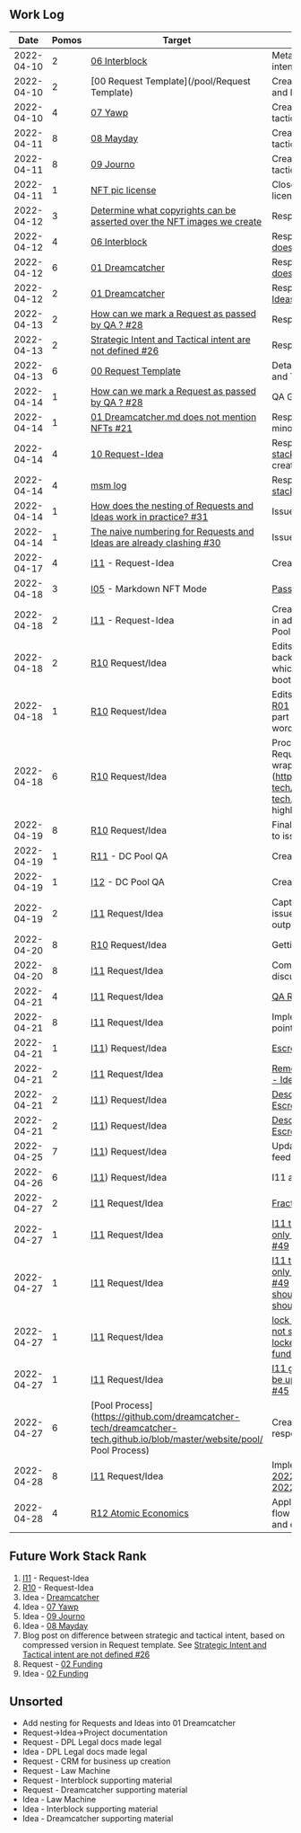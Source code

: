 ## Work Log

| Date       | Pomos | Target                                                                                                                                                | Description                                                                                                                                                                                                                                                                                                                                  |
| ---------- | ----- | ----------------------------------------------------------------------------------------------------------------------------------------------------- | -------------------------------------------------------------------------------------------------------------------------------------------------------------------------------------------------------------------------------------------------------------------------------------------------------------------------------------------- |
| 2022-04-10 | 2     | [06 Interblock](../../Requests/R06.md)                                                                                                                | Meta: Creation of the strategic intent                                                                                                                                                                                                                                                                                                       |
| 2022-04-10 | 2     | [00 Request Template](/pool/Request Template)                                                                                                          | Creation and alteration of Request and Idea templates                                                                                                                                                                                                                                                                                        |
| 2022-04-10 | 4     | [07 Yawp](../../Requests/R07.md)                                                                                                                      | Creation of the strategic and tactical intent                                                                                                                                                                                                                                                                                                |
| 2022-04-11 | 8     | [08 Mayday](../../Requests/R08.md)                                                                                                                    | Creation of the strategic and tactical intent                                                                                                                                                                                                                                                                                                |
| 2022-04-11 | 8     | [09 Journo](../../Requests/R09.md)                                                                                                                    | Creation of the strategic and tactical intent                                                                                                                                                                                                                                                                                                |
| 2022-04-11 | 1     | [NFT pic license](https://github.com/dreamcatcher-tech/dreamcatcher-tech.github.io/issues/18)                                                         | Close read through of hotpot.ai license and response to issue                                                                                                                                                                                                                                                                                |
| 2022-04-12 | 3     | [Determine what copyrights can be asserted over the NFT images we create](https://github.com/dreamcatcher-tech/dreamcatcher-tech.github.io/issues/18) | Response                                                                                                                                                                                                                                                                                                                                     |
| 2022-04-12 | 4     | [06 Interblock](../../Requests/R06.md)                                                                                                                | Response to [06 Interblock.md does not mention privacy](https://github.com/dreamcatcher-tech/dreamcatcher-tech.github.io/issues/22)                                                                                                                                                                                                          |
| 2022-04-12 | 6     | [01 Dreamcatcher](../../Requests/R01.md)                                                                                                              | Response to [01 Dreamcatcher.md does not mention NFTs](https://github.com/dreamcatcher-tech/dreamcatcher-tech.github.io/issues/21)                                                                                                                                                                                                           |
| 2022-04-12 | 2     | [01 Dreamcatcher](../../Requests/R01.md)                                                                                                              | Response to [QA for Requests and Ideas, independent of QA of output](https://github.com/dreamcatcher-tech/dreamcatcher-tech.github.io/issues/20)                                                                                                                                                                                             |
| 2022-04-13 | 2     | [How can we mark a Request as passed by QA ? #28](https://github.com/dreamcatcher-tech/dreamcatcher-tech.github.io/issues/28)                         | Response                                                                                                                                                                                                                                                                                                                                     |
| 2022-04-13 | 2     | [Strategic Intent and Tactical intent are not defined #26](https://github.com/dreamcatcher-tech/dreamcatcher-tech.github.io/issues/26)                | Response                                                                                                                                                                                                                                                                                                                                     |
| 2022-04-13 | 6     | [00 Request Template](https://github.com/dreamcatcher-tech/dreamcatcher-tech.github.io/blob/master/website/nfas/Requests/R00.md)                      | Detailed the guidance on Strategic and Tactical intent                                                                                                                                                                                                                                                                                       |
| 2022-04-14 | 1     | [How can we mark a Request as passed by QA ? #28](https://github.com/dreamcatcher-tech/dreamcatcher-tech.github.io/issues/28)                         | QA Gates and Dreams                                                                                                                                                                                                                                                                                                                          |
| 2022-04-14 | 1     | [01 Dreamcatcher.md does not mention NFTs #21](https://github.com/dreamcatcher-tech/dreamcatcher-tech.github.io/issues/21)                            | Response to this issue, and other minor issue responses                                                                                                                                                                                                                                                                                      |
| 2022-04-14 | 4     | [10 Request-Idea](https://github.com/dreamcatcher-tech/dreamcatcher-tech.github.io/blob/master/website/nfas/Requests/R10.md)                          | Response to issue [Future work stack rank has no cohesion #24](https://github.com/dreamcatcher-tech/dreamcatcher-tech.github.io/issues/24) - created Request for Request/Idea                                                                                                                                                                |
| 2022-04-14 | 4     | [msm log](https://github.com/dreamcatcher-tech/dreamcatcher-tech.github.io/edit/master/website/nfas/AppData/Logs/msm.md)                              | Response to issue [Future work stack is ambiguous #23](https://github.com/dreamcatcher-tech/dreamcatcher-tech.github.io/issues/23)                                                                                                                                                                                                           |
| 2022-04-14 | 1     | [How does the nesting of Requests and Ideas work in practice? #31](https://github.com/dreamcatcher-tech/dreamcatcher-tech.github.io/issues/31)        | Issue raised                                                                                                                                                                                                                                                                                                                                 |
| 2022-04-14 | 1     | [The naive numbering for Requests and Ideas are already clashing #30](https://github.com/dreamcatcher-tech/dreamcatcher-tech.github.io/issues/30)     | Issue raised                                                                                                                                                                                                                                                                                                                                 |
| 2022-04-17 | 4     | [I11](https://github.com/dreamcatcher-tech/dreamcatcher-tech.github.io/blob/master/website/nfas/Ideas/I11.md) - Request-Idea                          | Creation                                                                                                                                                                                                                                                                                                                                     |
| 2022-04-18 | 3     | [I05](https://github.com/dreamcatcher-tech/dreamcatcher-tech.github.io/blob/master/website/nfas/Ideas/I05.md) - Markdown NFT Mode                     | [Passing Pool QA and forking](https://github.com/dreamcatcher-tech/dreamcatcher-tech.github.io/issues/34)                                                                                                                                                                                                                                    |
| 2022-04-18 | 2     | [I11](https://github.com/dreamcatcher-tech/dreamcatcher-tech.github.io/blob/master/website/nfas/Ideas/I11.md) - Request-Idea                          | Creation of the first output object in advance of acceptance by DC Pool QA                                                                                                                                                                                                                                                                   |
| 2022-04-18 | 2     | [R10](https://github.com/dreamcatcher-tech/dreamcatcher-tech.github.io/edit/master/website/nfas/Requests/R10.md) Request/Idea                         | Edits to link Request/Idea cycle back to [R01](https://github.com/dreamcatcher-tech/dreamcatcher-tech.github.io/blob/master/website/nfas/Requests/R01.md) - Dreamcatcher of which it's a part and to get bootstrapping wording right.                                                                                                        |
| 2022-04-18 | 1     | [R10](https://github.com/dreamcatcher-tech/dreamcatcher-tech.github.io/edit/master/website/nfas/Requests/R10.md) Request/Idea                         | Edits to link [R10](https://github.com/dreamcatcher-tech/dreamcatcher-tech.github.io/edit/master/website/nfas/Requests/R10.md) to cycle back to [R01](https://github.com/dreamcatcher-tech/dreamcatcher-tech.github.io/blob/master/website/nfas/Requests/R01.md) - Dreamcatcher of which it's a part and to get bootstrapping wording right. |
| 2022-04-18 | 6     | [R10](https://github.com/dreamcatcher-tech/dreamcatcher-tech.github.io/edit/master/website/nfas/Requests/R10.md) Request/Idea                         | Process for many-to-many Requests-Ideas, and addition of wrapper (Proposal?) See (https://github.com/dreamcatcher-tech/dreamcatcher-tech.github.io/issues/31), highlighting [the diagram here](https://drive.google.com/drive/u/1/folders/1TLz_Hjzyy2P0mUc-Po5ShJsEsC3Bqbdw).                                                                |
| 2022-04-19 | 8     | [R10](https://github.com/dreamcatcher-tech/dreamcatcher-tech.github.io/edit/master/website/nfas/Requests/R10.md) Request/Idea                         | Finalising process and responding to issues                                                                                                                                                                                                                                                                                                  |
| 2022-04-19 | 1     | [R11](https://github.com/dreamcatcher-tech/dreamcatcher-tech.github.io/blob/master/website/nfas/Requests/R11.md) - DC Pool QA                         | Creation                                                                                                                                                                                                                                                                                                                                     |
| 2022-04-19 | 1     | [I12](https://github.com/dreamcatcher-tech/dreamcatcher-tech.github.io/blob/master/website/nfas/Ideas/I12.md) - DC Pool QA                            | Creation                                                                                                                                                                                                                                                                                                                                     |
| 2022-04-19 | 2     | [I11](https://github.com/dreamcatcher-tech/dreamcatcher-tech.github.io/edit/master/website/nfas/Requests/R10.md) Request/Idea                         | Capturing/editting down text from issues for guidance doc/blog output                                                                                                                                                                                                                                                                        |
| 2022-04-20 | 8     | [R10](https://github.com/dreamcatcher-tech/dreamcatcher-tech.github.io/edit/master/website/nfas/Requests/R10.md) Request/Idea                         | Getting it over the line                                                                                                                                                                                                                                                                                                                     |
| 2022-04-20 | 8     | [I11](https://github.com/dreamcatcher-tech/dreamcatcher-tech.github.io/blob/master/website/nfas/Ideas/I11.md) Request/Idea                            | Complete rewrite reflecting R10 discussion this morning                                                                                                                                                                                                                                                                                      |
| 2022-04-21 | 4     | [I11](https://github.com/dreamcatcher-tech/dreamcatcher-tech.github.io/blob/master/website/nfas/Ideas/I11.md) Request/Idea                            | [QA Review of rewrite](https://youtu.be/oUGyXxIoscM)                                                                                                                                                                                                                                                                                         |
| 2022-04-21 | 8     | [I11](https://github.com/dreamcatcher-tech/dreamcatcher-tech.github.io/blob/master/website/nfas/Ideas/I11.md) Request/Idea                            | Implementation of QA Review points for resubmission                                                                                                                                                                                                                                                                                          |
| 2022-04-21 | 1     | [I11](https://github.com/dreamcatcher-tech/dreamcatcher-tech.github.io/blob/master/website/nfas/Ideas/I11.md)) Request/Idea                           | [Escrowing Process #38](https://github.com/dreamcatcher-tech/dreamcatcher-tech.github.io/issues/38)                                                                                                                                                                                                                                          |
| 2022-04-21 | 2     | [I11](https://github.com/dreamcatcher-tech/dreamcatcher-tech.github.io/blob/master/website/nfas/Ideas/I11.md) Request/Idea                            | [Removing and Changing Requests - Ideas #39](https://github.com/dreamcatcher-tech/dreamcatcher-tech.github.io/issues/39)                                                                                                                                                                                                                     |
| 2022-04-21 | 2     | [I11](https://github.com/dreamcatcher-tech/dreamcatcher-tech.github.io/blob/master/website/nfas/Ideas/I11.md)) Request/Idea                           | [Describing the concept of Pool and Escrow #40](https://github.com/dreamcatcher-tech/dreamcatcher-tech.github.io/blob/master/website/nfas/Ideas/I11.md)                                                                                                                                                                                      |
| 2022-04-21 | 2     | [I11](https://github.com/dreamcatcher-tech/dreamcatcher-tech.github.io/blob/master/website/nfas/Ideas/I11.md)) Request/Idea                           | [Describing the concept of Pool and Escrow #40](https://github.com/dreamcatcher-tech/dreamcatcher-tech.github.io/blob/master/website/nfas/Ideas/I11.md)                                                                                                                                                                                      |
| 2022-04-25 | 7     | [I11](https://github.com/dreamcatcher-tech/dreamcatcher-tech.github.io/blob/master/website/nfas/Ideas/I11.md)) Request/Idea                           | Update to I11 following QA feedback                                                                                                                                                                                                                                                                                                          |
| 2022-04-26 | 6     | [I11](https://github.com/dreamcatcher-tech/dreamcatcher-tech.github.io/blob/master/website/nfas/Ideas/I11.md)) Request/Idea                           | I11 available for resubmission                                                                                                                                                                                                                                                                                                               |
| 2022-04-27 | 2     | [I11](https://github.com/dreamcatcher-tech/dreamcatcher-tech.github.io/blob/master/website/nfas/Ideas/I11.md) Request/Idea                            | [Fractional work/funding #43](https://github.com/dreamcatcher-tech/dreamcatcher-tech.github.io/issues/43)                                                                                                                                                                                                                                    |
| 2022-04-27 | 1     | [I11](https://github.com/dreamcatcher-tech/dreamcatcher-tech.github.io/blob/master/website/nfas/Ideas/I11.md) Request/Idea                            | [I11 too many actors - there should only be funders, workers, and QA #49](https://github.com/dreamcatcher-tech/dreamcatcher-tech.github.io/issues/49)                                                                                                                                                                                        |
| 2022-04-27 | 1     | [I11](https://github.com/dreamcatcher-tech/dreamcatcher-tech.github.io/blob/master/website/nfas/Ideas/I11.md) Request/Idea                            | [I11 too many actors - there should only be funders, workers, and QA #49](https://github.com/dreamcatcher-tech/dreamcatcher-tech.github.io/issues/49) and [I11 ideas in dust mode should not be listed in market, nor should they be in drafts #48](https://github.com/dreamcatcher-tech/dreamcatcher-tech.github.io/issues/48)              |
| 2022-04-27 | 1     | [I11](https://github.com/dreamcatcher-tech/dreamcatcher-tech.github.io/blob/master/website/nfas/Ideas/I11.md) Request/Idea                            | [lock to open reverse transition is not shown #47](https://github.com/dreamcatcher-tech/dreamcatcher-tech.github.io/issues/47) and [I11 open to locked transition is not funding/work #46](https://github.com/dreamcatcher-tech/dreamcatcher-tech.github.io/issues/46)                                                                       |
| 2022-04-27 | 1     | [I11](https://github.com/dreamcatcher-tech/dreamcatcher-tech.github.io/blob/master/website/nfas/Ideas/I11.md) Request/Idea                            | [I11 generating images should not be up to anyone but the submitter #45](https://github.com/dreamcatcher-tech/dreamcatcher-tech.github.io/issues/45)                                                                                                                                                                                         |
| 2022-04-27 | 6     | [Pool Process](https://github.com/dreamcatcher-tech/dreamcatcher-tech.github.io/blob/master/website/pool/ Pool Process)                               | Creation, and associated issue responses (not listed)                                                                                                                                                                                                                                                                                        |
| 2022-04-28 | 8     | [I11](https://github.com/dreamcatcher-tech/dreamcatcher-tech.github.io/blob/master/website/nfas/Ideas/I11.md) Request/Idea                            | Implementation of QA feedback at [2022-04-28 Request-Idea](https://youtu.be/IYlJzRUhC-g) and [2022-04-28 Request-Idea 2](https://youtu.be/rRnyen6BlAg)                                                                                                                                                                                       |
| 2022-04-28 | 4     | [R12 Atomic Economics](https://github.com/dreamcatcher-tech/dreamcatcher-tech.github.io/blob/master/website/nfas/Requests/R12.md)                     | Application of incentives in the git flow diagram by seeing how CERN and others do it                                                                                                                                                                                                                                                        |

## Future Work Stack Rank

1. [I11](https://github.com/dreamcatcher-tech/dreamcatcher-tech.github.io/blob/master/website/nfas/Ideas/I11.md) - Request-Idea
2. [R10](https://github.com/dreamcatcher-tech/dreamcatcher-tech.github.io/blob/master/website/nfas/Requests/R10.md) - Request-Idea
3. Idea - [Dreamcatcher](https://github.com/dreamcatcher-tech/dreamcatcher-tech.github.io/blob/master/website/nfas/Ideas/I01.md)
4. Idea - [07 Yawp](https://github.com/dreamcatcher-tech/dreamcatcher-tech.github.io/blob/master/website/nfas/Ideas/I07.md)
5. Idea - [09 Journo](https://github.com/dreamcatcher-tech/dreamcatcher-tech.github.io/blob/master/website/nfas/Requests/R09.md)
6. Idea - [08 Mayday](https://github.com/dreamcatcher-tech/dreamcatcher-tech.github.io/blob/master/website/nfas/Ideas/I08.md)
7. Blog post on difference between strategic and tactical intent, based on compressed version in Request template. See [Strategic Intent and Tactical intent are not defined #26](https://github.com/dreamcatcher-tech/dreamcatcher-tech.github.io/issues/26)
8. Request - [02 Funding](https://github.com/dreamcatcher-tech/dreamcatcher-tech.github.io/blob/master/website/nfas/Requests/R02.md)
9. Idea - [02 Funding](https://github.com/dreamcatcher-tech/dreamcatcher-tech.github.io/blob/master/website/nfas/Ideas/I02.md)

## Unsorted

- Add nesting for Requests and Ideas into 01 Dreamcatcher
- Request->Idea->Project documentation
- Request - DPL Legal docs made legal
- Idea - DPL Legal docs made legal
- Request - CRM for business up creation
- Request - Law Machine
- Request - Interblock supporting material
- Request - Dreamcatcher supporting material
- Idea - Law Machine
- Idea - Interblock supporting material
- Idea - Dreamcatcher supporting material
